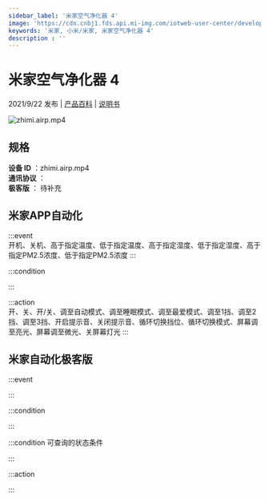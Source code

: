 ```yaml
---
sidebar_label: '米家空气净化器 4'
image: 'https://cdn.cnbj1.fds.api.mi-img.com/iotweb-user-center/developer_1679071858359HbcCXIwm.png?GalaxyAccessKeyId=AKVGLQWBOVIRQ3XLEW&Expires=9223372036854775807&Signature=r8rAkeILZNQmPMYJO0R5WVakNqk='
keywords: '米家, 小米/米家, 米家空气净化器 4'
description : ''
---
```

# 米家空气净化器 4

2021/9/22 发布 | [产品百科](https://home.mi.com/webapp/content/baike/product/index.html?model=zhimi.airp.mp4/) | [说明书](https://home.mi.com/views/introduction.html?model=zhimi.airp.mp4&region=cn)

![zhimi.airp.mp4](https://cdn.cnbj1.fds.api.mi-img.com/iotweb-user-center/developer_1679071858359HbcCXIwm.png?GalaxyAccessKeyId=AKVGLQWBOVIRQ3XLEW&Expires=9223372036854775807&Signature=r8rAkeILZNQmPMYJO0R5WVakNqk=)

## 规格  
> 
**设备 ID** ：zhimi.airp.mp4  
**通讯协议** ：  
**极客版**  ： 待补充 


## 米家APP自动化  

:::event  
开机、关机、高于指定温度、低于指定温度、高于指定湿度、低于指定湿度、高于指定PM2.5浓度、低于指定PM2.5浓度
:::

:::condition  

:::

:::action   
开、关、开/关、调至自动模式、调至睡眠模式、调至最爱模式、调至1挡、调至2挡、调至3挡、开启提示音、关闭提示音、循环切换挡位、循环切换模式、屏幕调至亮光、屏幕调至微光、关屏幕灯光
:::

## 米家自动化极客版  

:::event  

:::

:::condition  

:::

:::condition 可查询的状态条件  

:::

:::action  

:::

        
